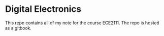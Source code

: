 # Digital Electronics
This repo contains all of my note for the course ECE2111. The repo is hosted as a gitbook.

